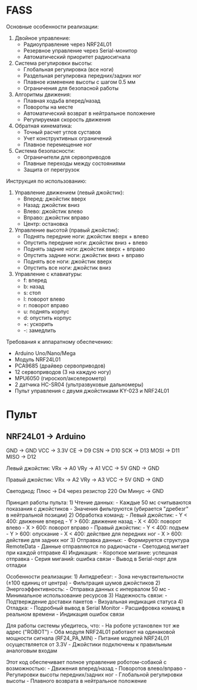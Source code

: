 # FASS

Основные особенности реализации:
   1) Двойное управление:
      - Радиоуправление через NRF24L01
      - Резервное управление через Serial-монитор
      - Автоматический приоритет радиосигнала
   2) Система регулировки высоты:
       - Глобальная регулировка (все ноги)
       - Раздельная регулировка передних/задних ног
       - Плавное изменение высоты с шагом 0.5 мм
       - Ограничения для безопасной работы
   3) Алгоритмы движения:
       - Плавная ходьба вперед/назад
       - Повороты на месте
       - Автоматический возврат в нейтральное положение
       - Регулируемая скорость движения
   4) Обратная кинематика:
       - Точный расчет углов суставов
       - Учет конструктивных ограничений
       - Плавное перемещение ног
   5) Система безопасности:
       - Ограничители для сервоприводов
       - Плавные переходы между состояниями
       - Защита от перегрузок

Инструкция по использованию:
   1) Управление движением (левый джойстик):
       - Вперед: джойстик вверх
       - Назад: джойстик вниз
       - Влево: джойстик влево
       - Вправо: джойстик вправо
       - Центр: остановка
   2) Управление высотой (правый джойстик):
       - Поднять передние ноги: джойстик вверх + влево
       - Опустить передние ноги: джойстик вниз + влево
       - Поднять задние ноги: джойстик вверх + вправо
       - Опустить задние ноги: джойстик вниз + вправо
       - Поднять все ноги: джойстик вверх
       - Опустить все ноги: джойстик вниз
   3) Управление с клавиатуры:
       - f: вперед
       - b: назад
       - s: стоп
       - l: поворот влево
       - r: поворот вправо
       - u: поднять корпус
       - d: опустить корпус
       - +: ускорить
       - -: замедлить
         
Требования к аппаратному обеспечению:
   - Arduino Uno/Nano/Mega
   - Модуль NRF24L01
   - PCA9685 (драйвер сервоприводов)
   - 12 сервоприводов (3 на каждую ногу)
   - MPU6050 (гироскоп/акселерометр)
   - 2 датчика HC-SR04 (ультразвуковые дальномеры)
   - Пульт управления с двумя джойстиками KY-023 и NRF24L01

# Пульт

NRF24L01 -> Arduino
-------------------
GND  -> GND
VCC  -> 3.3V
CE   -> D9
CSN  -> D10
SCK  -> D13
MOSI -> D11
MISO -> D12

Левый джойстик:
VRx  -> A0
VRy  -> A1
VCC  -> 5V
GND  -> GND

Правый джойстик:
VRx  -> A2
VRy  -> A3
VCC  -> 5V
GND  -> GND

Светодиод:
Плюс -> D4 через резистор 220 Ом
Минус -> GND

Принцип работы пульта:
    1) Чтение данных:
        - Каждые 50 мс считываются показания с джойстиков
        - Значения фильтруются (убирается "дребезг" в нейтральной позиции)
    2) Обработка команд:
        - Левый джойстик:
            - Y < 400: движение вперед
            - Y > 600: движение назад
            - X < 400: поворот влево
            - X > 600: поворот вправо
        - Правый джойстик:
            - Y < 400: подъем
            - Y > 600: опускание
            - X < 400: действие для передних ног
            - X > 600: действие для задних ног
    3) Отправка данных:
        - Формируется структура RemoteData
        - Данные отправляются по радиочасти
        - Светодиод мигает при каждой отправке
    4) Индикация:
        - Короткое мигание: успешная отправка
        - Серия миганий: ошибка связи
        - Вывод в Serial-порт для отладки

Особенности реализации:
    1) Антидребезг:
        - Зона нечувствительности (±100 единиц от центра)
        - Фильтрация шумов джойстиков
    2) Энергоэффективность:
        - Отправка данных с интервалом 50 мс
        - Минимальное использование ресурсов
    3) Надежность связи:
        - Подтверждение доставки пакетов
        - Визуальная индикация статуса
    4) Отладка:
        - Подробный вывод в Serial Monitor
        - Расшифровка команд в реальном времени
        - Индикация ошибок связи

Для работы системы убедитесь, что:
    - На роботе установлен тот же адрес ("ROBOT")
    - Оба модуля NRF24L01 работают на одинаковой мощности сигнала (RF24_PA_MIN)
    - Питание модулей NRF24L01 осуществляется от 3.3V
    - Джойстики подключены к правильным аналоговым входам

Этот код обеспечивает полное управление роботом-собакой с возможностью:
    - Движения вперед/назад
    - Поворотов влево/вправо
    - Регулировки высоты передних/задних ног
    - Глобальной регулировки высоты
    - Плавного возврата в нейтральное положение